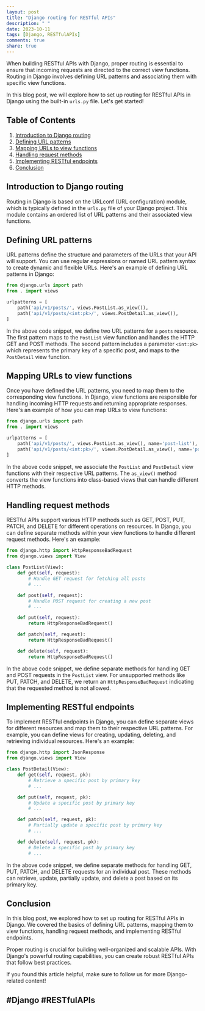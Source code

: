 ```yaml
---
layout: post
title: "Django routing for RESTful APIs"
description: " "
date: 2023-10-11
tags: [Django, RESTfulAPIs]
comments: true
share: true
---
```


When building RESTful APIs with Django, proper routing is essential to ensure that incoming requests are directed to the correct view functions. Routing in Django involves defining URL patterns and associating them with specific view functions.

In this blog post, we will explore how to set up routing for RESTful APIs in Django using the built-in `urls.py` file. Let's get started!

## Table of Contents
1. [Introduction to Django routing](#introduction-to-django-routing)
2. [Defining URL patterns](#defining-url-patterns)
3. [Mapping URLs to view functions](#mapping-urls-to-view-functions)
4. [Handling request methods](#handling-request-methods)
5. [Implementing RESTful endpoints](#implementing-restful-endpoints)
6. [Conclusion](#conclusion)

## Introduction to Django routing

Routing in Django is based on the URLconf (URL configuration) module, which is typically defined in the `urls.py` file of your Django project. This module contains an ordered list of URL patterns and their associated view functions.

## Defining URL patterns

URL patterns define the structure and parameters of the URLs that your API will support. You can use regular expressions or named URL pattern syntax to create dynamic and flexible URLs. Here's an example of defining URL patterns in Django:

```python
from django.urls import path
from . import views

urlpatterns = [
    path('api/v1/posts/', views.PostList.as_view()),
    path('api/v1/posts/<int:pk>/', views.PostDetail.as_view()),
]
```

In the above code snippet, we define two URL patterns for a `posts` resource. The first pattern maps to the `PostList` view function and handles the HTTP GET and POST methods. The second pattern includes a parameter `<int:pk>` which represents the primary key of a specific post, and maps to the `PostDetail` view function.

## Mapping URLs to view functions

Once you have defined the URL patterns, you need to map them to the corresponding view functions. In Django, view functions are responsible for handling incoming HTTP requests and returning appropriate responses. Here's an example of how you can map URLs to view functions:

```python
from django.urls import path
from . import views

urlpatterns = [
    path('api/v1/posts/', views.PostList.as_view(), name='post-list'),
    path('api/v1/posts/<int:pk>/', views.PostDetail.as_view(), name='post-detail'),
]
```

In the above code snippet, we associate the `PostList` and `PostDetail` view functions with their respective URL patterns. The `as_view()` method converts the view functions into class-based views that can handle different HTTP methods.

## Handling request methods

RESTful APIs support various HTTP methods such as GET, POST, PUT, PATCH, and DELETE for different operations on resources. In Django, you can define separate methods within your view functions to handle different request methods. Here's an example:

```python
from django.http import HttpResponseBadRequest
from django.views import View

class PostList(View):
    def get(self, request):
        # Handle GET request for fetching all posts
        # ...

    def post(self, request):
        # Handle POST request for creating a new post
        # ...

    def put(self, request):
        return HttpResponseBadRequest()

    def patch(self, request):
        return HttpResponseBadRequest()

    def delete(self, request):
        return HttpResponseBadRequest()
```

In the above code snippet, we define separate methods for handling GET and POST requests in the `PostList` view. For unsupported methods like PUT, PATCH, and DELETE, we return an `HttpResponseBadRequest` indicating that the requested method is not allowed.

## Implementing RESTful endpoints

To implement RESTful endpoints in Django, you can define separate views for different resources and map them to their respective URL patterns. For example, you can define views for creating, updating, deleting, and retrieving individual resources. Here's an example:

```python
from django.http import JsonResponse
from django.views import View

class PostDetail(View):
    def get(self, request, pk):
        # Retrieve a specific post by primary key
        # ...

    def put(self, request, pk):
        # Update a specific post by primary key
        # ...

    def patch(self, request, pk):
        # Partially update a specific post by primary key
        # ...

    def delete(self, request, pk):
        # Delete a specific post by primary key
        # ...

```

In the above code snippet, we define separate methods for handling GET, PUT, PATCH, and DELETE requests for an individual post. These methods can retrieve, update, partially update, and delete a post based on its primary key.

## Conclusion

In this blog post, we explored how to set up routing for RESTful APIs in Django. We covered the basics of defining URL patterns, mapping them to view functions, handling request methods, and implementing RESTful endpoints.

Proper routing is crucial for building well-organized and scalable APIs. With Django's powerful routing capabilities, you can create robust RESTful APIs that follow best practices.

If you found this article helpful, make sure to follow us for more Django-related content!

## #Django #RESTfulAPIs